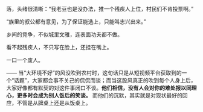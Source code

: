 落，头绪很清晰：“我老豆也是没办法，推一个残疾人上位，村民们不肯投票啊。”

“族里的叔公都有意见，为了保证能选上，只能叫志兴出来。”

乡间的竞争，不似城里文雅，连表面功夫都不做。

看不起残疾人，不只写在脸上，还挂在嘴上。

一口一个废人。

——
当“大环境不好”的风没吹到农村时，这句话只是从短视频平台获取到的一个“话题”，大家都会事不关己的侃侃而谈；而当这股风真正的吹到每个人身上后，大家好像都有默契的对这件事闭口不谈。**他们相信，没有人会对你的难处报以同理心，更多时会成为别人饭后的笑谈。** 而他们的沉默，其实就是对现状最好的回应，不管是从牌桌上还是从饭桌上。 
